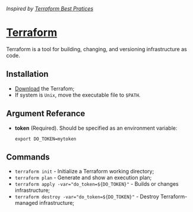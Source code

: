 _Inspired by [Terraform Best Pratices](https://github.com/antonbabenko/terraform-best-practices/tree/master/examples/small-terraform)_

# [Terraform](https://www.terraform.io/)

Terraform is a tool for building, changing, and versioning infrastructure as code.

## Installation

- [Download](https://www.terraform.io/downloads.html) the Terrafom;
- If system is `Unix`, move the executable file to `$PATH`.

## Argument Referance

- **token** (Required). Should be specified as an environment variable:

    `export DO_TOKEN=mytoken`

## Commands
- `terraform init` - Initialize a Terraform working directory;
- `terraform plan` - Generate and show an execution plan;
- `terraform apply -var="do_token=${DO_TOKEN}"` - Builds or changes infrastructure;
- `terraform destroy -var="do_token=${DO_TOKEN}"` - Destroy Terraform-managed infrastructure;